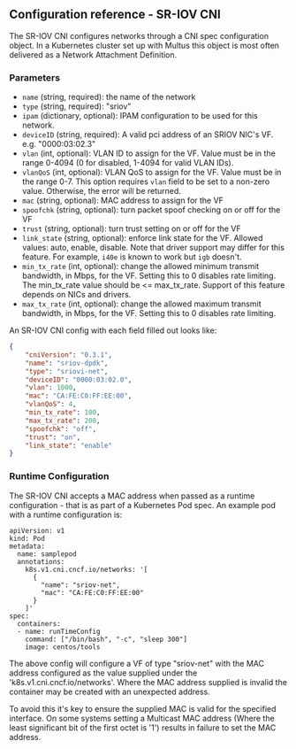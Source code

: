 ## Configuration reference - SR-IOV CNI

The SR-IOV CNI configures networks through a CNI spec configuration object. In a Kubernetes cluster set up with Multus this object is most often delivered as a Network Attachment Definition. 


### Parameters
* `name` (string, required): the name of the network
* `type` (string, required): "sriov"
* `ipam` (dictionary, optional): IPAM configuration to be used for this network.
* `deviceID` (string, required): A valid pci address of an SRIOV NIC's VF. e.g. "0000:03:02.3"
* `vlan` (int, optional): VLAN ID to assign for the VF. Value must be in the range 0-4094 (0 for disabled, 1-4094 for valid VLAN IDs).
* `vlanQoS` (int, optional): VLAN QoS to assign for the VF. Value must be in the range 0-7. This option requires `vlan` field to be set to a non-zero value. Otherwise, the error will be returned.
* `mac` (string, optional): MAC address to assign for the VF
* `spoofchk` (string, optional): turn packet spoof checking on or off for the VF
* `trust` (string, optional): turn trust setting on or off for the VF
* `link_state` (string, optional): enforce link state for the VF. Allowed values: auto, enable, disable. Note that driver support may differ for this feature. For example, `i40e` is known to work but `igb` doesn't.
* `min_tx_rate` (int, optional): change the allowed minimum transmit bandwidth, in Mbps, for the VF. Setting this to 0 disables rate limiting. The min_tx_rate value should be <= max_tx_rate. Support of this feature depends on NICs and drivers.
* `max_tx_rate` (int, optional): change the allowed maximum transmit bandwidth, in Mbps, for the VF.
Setting this to 0 disables rate limiting.


An SR-IOV CNI config with each field filled out looks like: 

```json
{
    "cniVersion": "0.3.1",
    "name": "sriov-dpdk",
    "type": "sriovi-net",
    "deviceID": "0000:03:02.0",
    "vlan": 1000,
    "mac": "CA:FE:C0:FF:EE:00",
    "vlanQoS": 4,
    "min_tx_rate": 100,
    "max_tx_rate": 200,
    "spoofchk": "off",
    "trust": "on",
    "link_state": "enable"
}
```

### Runtime Configuration

The SR-IOV CNI accepts a MAC address when passed as a runtime configuration - that is as part of a Kubernetes Pod spec. An example pod with a runtime configuration is:

```
apiVersion: v1
kind: Pod
metadata:
  name: samplepod
  annotations:
    k8s.v1.cni.cncf.io/networks: '[
      {
        "name": "sriov-net",
        "mac": "CA:FE:C0:FF:EE:00"
      }
    ]'
spec:
  containers:
  - name: runTimeConfig
    command: ["/bin/bash", "-c", "sleep 300"]
    image: centos/tools 

```

The above config will configure a VF of type "sriov-net" with the MAC address configured as the value supplied under the 'k8s.v1.cni.cncf.io/networks'. Where the MAC address supplied is invalid the container may be created with an unexpected address.

To avoid this it's key to ensure the supplied MAC is valid for the specified interface. On some systems setting a Multicast MAC address (Where the least significant bit of the first octet is '1') results in failure to set the MAC address.
